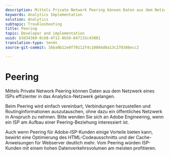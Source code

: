 ```yaml
---
description: Mittels Private Network Peering können Daten aus dem Netzwerk eines ISPs effizienter in das Analytics-Netzwerk gelangen.
keywords: Analytics Implementation
solution: Analytics
subtopic: Troubleshooting
title: Peering
topic: Developer and implementation
uuid: b3d34369-8cb8-4f12-8b58-847132c43881
translation-type: tm+mt
source-git-commit: 16ba0b12e0f70112f4c10804d0a13c278388ecc2

---
```



# Peering

Mittels Private Network Peering können Daten aus dem Netzwerk eines ISPs effizienter in das Analytics-Netzwerk gelangen.

Beim Peering wird einfach vereinbart, Verbindungen herzustellen und Routinginformationen auszutauschen, ohne dazu ein öffentliches Netzwerk in Anspruch zu nehmen. Bitte wenden Sie sich an Adobe Engineering, wenn ein ISP am Aufbau einer Peering-Beziehung interessiert ist.

Auch wenn Peering für Adobe-ISP-Kunden einige Vorteile bieten kann, bewirkt eine Optimierung des HTML-Codeausschnitts und der Cache-Anweisungen für Webserver deutlich mehr. Vom Peering würden ISP-Kunden mit einem hohen Datenverkehrsvolumen am meisten profitieren.
